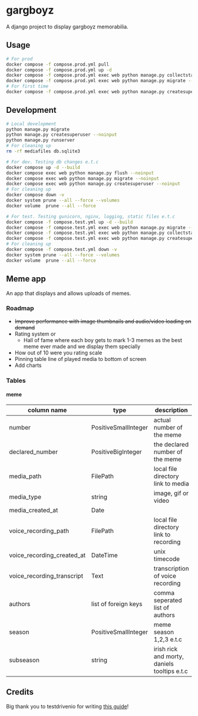 # gargboyz

A django project to display gargboyz memorabilia. 

## Usage

```bash
# For prod
docker compose -f compose.prod.yml pull
docker compose -f compose.prod.yml up -d
docker compose -f compose.prod.yml exec web python manage.py collectstatic --noinput --clear
docker compose -f compose.prod.yml exec web python manage.py migrate --noinput
# For first time
docker compose -f compose.prod.yml exec web python manage.py createsuperuser --noinput
```

## Development

```bash
# Local development
python manage.py migrate
python manage.py createsuperuser --noinput
python manage.py runserver
# For cleaning up
rm -rf mediafiles db.sqlite3
```

```bash
# For dev. Testing db changes e.t.c
docker compose up -d --build
docker compose exec web python manage.py flush --noinput
docker compose exec web python manage.py migrate --noinput
docker compose exec web python manage.py createsuperuser --noinput
# For cleaning up
docker compose down -v
docker system prune --all --force --volumes
docker volume  prune --all --force
```

```bash
# For test. Testing gunicorn, nginx, logging, static files e.t.c
docker compose -f compose.test.yml up -d --build
docker compose -f compose.test.yml exec web python manage.py migrate --noinput
docker compose -f compose.test.yml exec web python manage.py collectstatic --noinput --clear
docker compose -f compose.test.yml exec web python manage.py createsuperuser --noinput
# For cleaning up
docker compose -f compose.test.yml down -v
docker system prune --all --force --volumes
docker volume  prune --all --force
```

## Meme app

An app that displays and allows uploads of memes.

### Roadmap

 - ~~Improve performance with image thumbnails and audio/video loading on demand~~
 - Rating system or 
    - Hall of fame where each boy gets to mark 1-3 memes as the best meme ever made and we display them specially
 - How out of 10 were you rating scale
 - Pinning table line of played media to bottom of screen
 - Add charts

### Tables

#### meme

| **column name**            | **type**             | **description**                              |
| -------------------------- | -------------------- | -------------------------------------------- |
| number                     | PositiveSmallInteger | actual number of the meme                    |
| declared_number            | PositiveBigInteger   | the declared number of the meme              |
| media_path                 | FilePath             | local file directory link to media           |
| media_type                 | string               | image, gif or video                          |
| media_created_at           | Date                 |                                              |
| voice_recording_path       | FilePath             | local file directory link to recording       |
| voice_recording_created_at | DateTime             | unix timecode                                |
| voice_recording_transcript | Text                 | transcription of voice recording             |
| authors                    | list of foreign keys | comma seperated list of authors              |
| season                     | PositiveSmallInteger | meme season 1,2,3 e.t.c                      |
| subseason                  | string               | irish rick and morty, daniels tooltips e.t.c |


## Credits

Big thank you to testdrivenio for writing [this guide](https://github.com/testdrivenio/django-on-docker)!